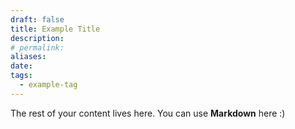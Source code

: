 ```yaml
---
draft: false
title: Example Title
description:
# permalink:
aliases:
date:
tags:
  - example-tag
---
```

 
The rest of your content lives here. You can use **Markdown** here :)
